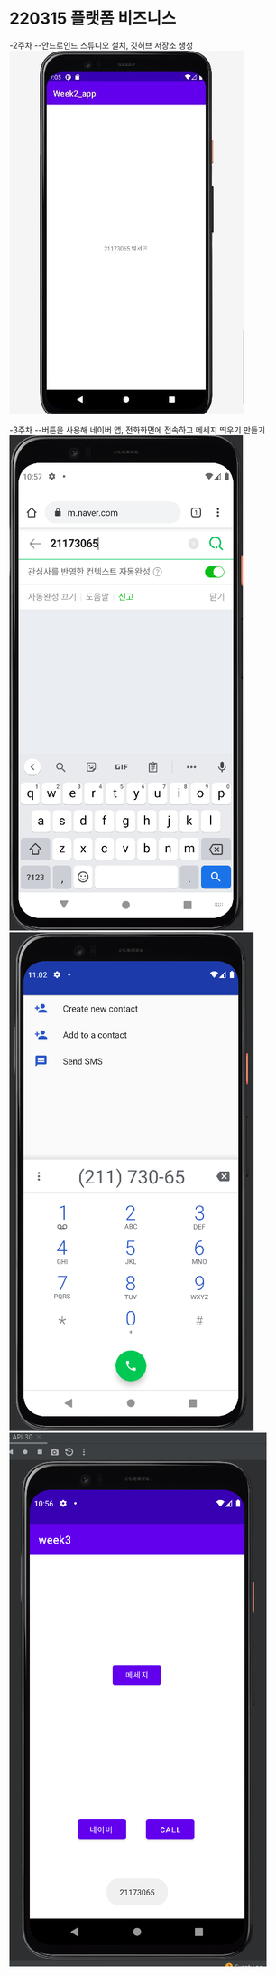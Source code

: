 # 220315 플랫폼 비즈니스
-2주차
--안드로인드 스튜디오 설치, 깃허브 저장소 생성
<img width="" height="" src="./pic/220315.JPG"></img>

-3주차
--버튼을 사용해 네이버 앱, 전화화면에 접속하고 메세지 띄우기 만들기 
<img width="" height="" src="./pic/naver.PNG"></img>
<img width="" height="" src="./pic/call.PNG"></img>
<img width="" height="" src="./pic/message.PNG"></img>

